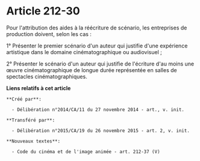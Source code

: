 # Article 212-30

Pour l'attribution des aides à la réécriture de scénario, les entreprises de production doivent, selon les cas : 

1° Présenter le premier scénario d'un auteur qui justifie d'une expérience artistique dans le domaine cinématographique ou
audiovisuel ; 

2° Présenter le scénario d'un auteur qui justifie de l'écriture d'au moins une œuvre cinématographique de longue durée
représentée en salles de spectacles cinématographiques.

**Liens relatifs à cet article**

	**Créé par**:

	  - Délibération n°2014/CA/11 du 27 novembre 2014 - art., v. init.

	**Transféré par**:

	  - Délibération n°2015/CA/19 du 26 novembre 2015 - art. 2, v. init.

	**Nouveaux textes**:

	  - Code du cinéma et de l'image animée - art. 212-37 (V)
